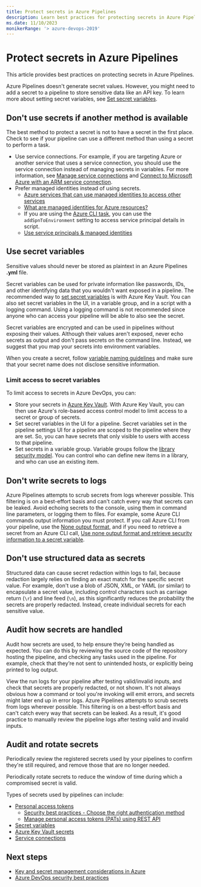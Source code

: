 ```yaml
---
title: Protect secrets in Azure Pipelines
description: Learn best practices for protecting secrets in Azure Pipelines.
ms.date: 11/10/2023
monikerRange: '> azure-devops-2019'
---
```


# Protect secrets in Azure Pipelines

This article provides best practices on protecting secrets in Azure Pipelines. 

Azure Pipelines doesn't generate secret values. However, you might need to add a secret to a pipeline to store sensitive data like an API key. To learn more about setting secret variables, see [Set secret variables](../process/set-secret-variables.md).

## Don't use secrets if another method is available

The best method to protect a secret is not to have a secret in the first place. Check to see if your pipeline can use a different method than using a secret to perform a task. 

* Use service connections. For example, if you are targeting Azure or another service that uses a service connection, you should use the service connection instead of managing secrets in variables. For more information, see [Manage service connections](../library/service-endpoints.md) and [Connect to Microsoft Azure with an ARM service connection](../library/connect-to-azure.md).
* Prefer managed identities instead of using secrets.
  * [Azure services that can use managed identities to access other services](/entra/identity/managed-identities-azure-resources/managed-identities-status)
  * [What are managed identities for Azure resources?](/entra/identity/managed-identities-azure-resources/overview)
  * If you are using the [Azure CLI task](/azure/devops/pipelines/tasks/reference/azure-cli-v2), you can use the `addSpnToEnvironment` setting to access service principal details in script.
  * [Use service principals & managed identities](../../integrate/get-started/authentication/service-principal-managed-identity.md)

## Use secret variables

Sensitive values should never be stored as plaintext in an Azure Pipelines **.yml** file. 

Secret variables can be used for private information like passwords, IDs, and other identifying data that you wouldn't want exposed in a pipeline. The recommended way to [set secret variables](../process/set-secret-variables.md) is with Azure Key Vault. You can also set secret variables in the UI, in a variable group, and in a script with a logging command. Using a logging command is not recommended since anyone who can access your pipeline will be able to also see the secret. 

Secret variables are encrypted and can be used in pipelines without exposing their values. Although their values aren't exposed, never echo secrets as output and don't pass secrets on the command line. Instead, we suggest that you map your secrets into environment variables.

When you create a secret, follow [variable naming guidelines](../process/variables.md#variable-naming-restrictions) and make sure that your secret name does not disclose sensitive information. 

### Limit access to secret variables

To limit access to secrets in Azure DevOps, you can:
 
 - Store your secrets in [Azure Key Vault](/azure/key-vault/). With Azure Key Vault, you can then use Azure's role-based access control model to limit access to a secret or group of secrets. 
 - Set secret variables in the UI for a pipeline. Secret variables set in the pipeline settings UI for a pipeline are scoped to the pipeline where they are set. So, you can have secrets that only visible to users with access to that pipeline. 
 - Set secrets in a variable group. Variable groups follow the [library security model](../library/index.md#library-security). You can control who can define new items in a library, and who can use an existing item.

## Don't write secrets to logs

Azure Pipelines attempts to scrub secrets from logs wherever possible. This filtering is on a best-effort basis and can't catch every way that secrets can be leaked. Avoid echoing secrets to the console, using them in command line parameters, or logging them to files. For example, some Azure CLI commands output information you must protect. If you call Azure CLI from your pipeline, use the [None output format](https://aka.ms/clisecrets), and if you need to retrieve a secret from an Azure CLI call, [Use none output format and retrieve security information to a secret variable](/cli/azure/format-output-azure-cli#use-none-and-retrieve-security-information-at-a-later-time).

## Don't use structured data as secrets

Structured data can cause secret redaction within logs to fail, because redaction largely relies on finding an exact match for the specific secret value. For example, don't use a blob of JSON, XML, or YAML (or similar) to encapsulate a secret value, including control characters such as carriage return (`\r`) and line feed (`\n`), as this significantly reduces the probability the secrets are properly redacted. Instead, create individual secrets for each sensitive value.

## Audit how secrets are handled

Audit how secrets are used, to help ensure they’re being handled as expected. You can do this by reviewing the source code of the repository hosting the pipeline, and checking any tasks used in the pipeline. For example, check that they’re not sent to unintended hosts, or explicitly being printed to log output.

View the run logs for your pipeline after testing valid/invalid inputs, and check that secrets are properly redacted, or not shown. It's not always obvious how a command or tool you're invoking will emit errors, and secrets might later end up in error logs. Azure Pipelines attempts to scrub secrets from logs wherever possible. This filtering is on a best-effort basis and can't catch every way that secrets can be leaked. As a result, it's good practice to manually review the pipeline logs after testing valid and invalid inputs.

## Audit and rotate secrets

Periodically review the registered secrets used by your pipelines to confirm they're still required, and remove those that are no longer needed.

Periodically rotate secrets to reduce the window of time during which a compromised secret is valid.

Types of secrets used by pipelines can include:

* [Personal access tokens](../../organizations/accounts/use-personal-access-tokens-to-authenticate.md)
  * [Security best practices - Choose the right authentication method](../../organizations/security/security-best-practices.md#choose-the-right-authentication-method)
  * [Manage personal access tokens (PATs) using REST API](../../organizations/accounts/manage-personal-access-tokens-via-api.md)
* [Secret variables](../process/set-secret-variables.md)
* [Azure Key Vault secrets](/azure/key-vault/general/overview)
* [Service connections](../library/service-endpoints.md)

## Next steps

<!-- * [Best practices for protecting Azure secrets](/azure/security/fundamentals/secrets-best-practices) -->
* [Key and secret management considerations in Azure](/azure/well-architected/security/design-storage-keys)
* [Azure DevOps security best practices](../../organizations/security/security-best-practices.md)